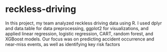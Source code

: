 # reckless-driving
In this project, my team analyzed reckless driving data using R. I used dplyr and data.table for data preprocessing, ggplot2 for visualizations, and applied linear regression, logistic regression, CART, random forest, and XGBoost models. Our focus was on predicting accident occurrence and near-miss events, as well as identifying key risk factors
